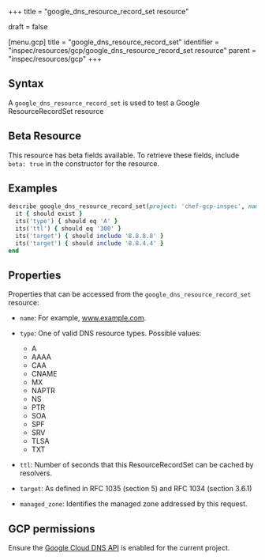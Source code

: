 +++
title = "google_dns_resource_record_set resource"

draft = false


[menu.gcp]
title = "google_dns_resource_record_set"
identifier = "inspec/resources/gcp/google_dns_resource_record_set resource"
parent = "inspec/resources/gcp"
+++

## Syntax

A `google_dns_resource_record_set` is used to test a Google ResourceRecordSet resource


## Beta Resource
This resource has beta fields available. To retrieve these fields, include `beta: true` in the constructor for the resource.

## Examples

```ruby
describe google_dns_resource_record_set(project: 'chef-gcp-inspec', name: 'backend.my.domain.com.', type: 'A', managed_zone: 'inspec-gcp-managed-zone') do
  it { should exist }
  its('type') { should eq 'A' }
  its('ttl') { should eq '300' }
  its('target') { should include '8.8.8.8' }
  its('target') { should include '8.8.4.4' }
end
```

## Properties

Properties that can be accessed from the `google_dns_resource_record_set` resource:


  * `name`: For example, www.example.com.

  * `type`: One of valid DNS resource types.
  Possible values:
    * A
    * AAAA
    * CAA
    * CNAME
    * MX
    * NAPTR
    * NS
    * PTR
    * SOA
    * SPF
    * SRV
    * TLSA
    * TXT

  * `ttl`: Number of seconds that this ResourceRecordSet can be cached by resolvers.

  * `target`: As defined in RFC 1035 (section 5) and RFC 1034 (section 3.6.1)

  * `managed_zone`: Identifies the managed zone addressed by this request.


## GCP permissions

Ensure the [Google Cloud DNS API](https://console.cloud.google.com/apis/library/dns.googleapis.com/) is enabled for the current project.
